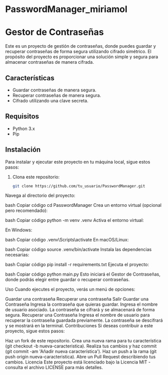 # PasswordManager_miriamol

# Gestor de Contraseñas

Este es un proyecto de gestión de contraseñas, donde puedes guardar y recuperar contraseñas de forma segura utilizando cifrado simétrico. El propósito del proyecto es proporcionar una solución simple y segura para almacenar contraseñas de manera cifrada.

## Características

- Guardar contraseñas de manera segura.
- Recuperar contraseñas de manera segura.
- Cifrado utilizando una clave secreta.

## Requisitos

- Python 3.x
- Pip

## Instalación

Para instalar y ejecutar este proyecto en tu máquina local, sigue estos pasos:

1. Clona este repositorio:

   ```bash
   git clone https://github.com/tu_usuario/PasswordManager.git
Navega al directorio del proyecto:

bash
Copiar código
cd PasswordManager
Crea un entorno virtual (opcional pero recomendado):

bash
Copiar código
python -m venv .venv
Activa el entorno virtual:

En Windows:

bash
Copiar código
.venv\Scripts\activate
En macOS/Linux:

bash
Copiar código
source .venv/bin/activate
Instala las dependencias necesarias:

bash
Copiar código
pip install -r requirements.txt
Ejecuta el proyecto:

bash
Copiar código
python main.py
Esto iniciará el Gestor de Contraseñas, donde podrás elegir entre guardar o recuperar contraseñas.

Uso
Cuando ejecutes el proyecto, verás un menú de opciones:

Guardar una contraseña
Recuperar una contraseña
Salir
Guardar una Contraseña
Ingresa la contraseña que quieras guardar.
Ingresa el nombre de usuario asociado.
La contraseña se cifrará y se almacenará de forma segura.
Recuperar una Contraseña
Ingresa el nombre de usuario para recuperar la contraseña guardada previamente.
La contraseña se descifrará y se mostrará en la terminal.
Contribuciones
Si deseas contribuir a este proyecto, sigue estos pasos:

Haz un fork de este repositorio.
Crea una nueva rama para tu característica (git checkout -b nueva-caracteristica).
Realiza tus cambios y haz commit (git commit -am 'Añadir nueva característica').
Haz un push a la rama (git push origin nueva-caracteristica).
Abre un Pull Request describiendo tus cambios.
Licencia
Este proyecto está licenciado bajo la Licencia MIT - consulta el archivo LICENSE para más detalles.